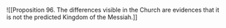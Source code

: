 ![[Proposition 96. The differences visible in the Church are evidences that it is not the predicted Kingdom of the Messiah.]]